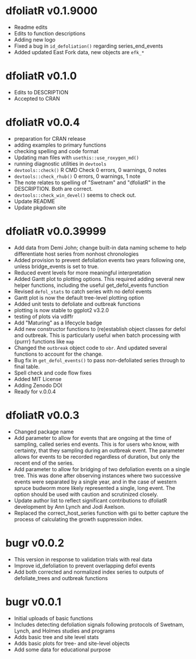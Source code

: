# dfoliatR v0.1.9000

* Readme edits
* Edits to function descriptions
* Adding new logo
* Fixed a bug in `id_defoliation()` regarding series_end_events
* Added updated East Fork data, new objects are `efk_*`

# dfoliatR v0.1.0

* Edits to DESCRIPTION
* Accepted to CRAN


# dfoliatR v0.0.4
* preparation for CRAN release
* adding examples to primary functions
* checking spelling and code format
* Updating man files with `usethis::use_roxygen_md()`
* running diagnostic utilities in `devtools`
* `devtools::check()` R CMD Check 0 errors, 0 warnings, 0 notes
* `devtools::check_rhub()` 0 errors, 0 warnings, 1 note 
* The note relates to spelling of "Swetnam" and "dfoliatR" in the DESCRIPTION. Both are correct.
* `devtools::check_win_devel()` seems to check out.
* Update README
* Update pkgdown site

# dfoliatR v0.0.39999
* Add data from Demi John; change built-in data naming scheme to help differentiate host series from nonhost chronologies
* Added provision to prevent defoliation events two years following one, unless bridge_events is set to true.
* Reduced event levels for more meaningful interpretation
* Added Gantt plot to plotting options. This required adding several new helper functions, including the useful get_defol_events function
* Revised `defol_stats` to catch series with no defol events
* Gantt plot is now the default tree-level plotting option
* Added unit tests to defoliate and outbreak functions
* plotting is now stable to ggplot2 v3.2.0
* testing of plots via vdiffr
* Add "Maturing" as a lifecycle badge
* Add new constructor functions to (re)establish object classes for defol and outbreak. This is particularly useful when batch processing with {purrr} functions like `map`
* Changed the `outbreak` object code to `obr`. And updated several functions to account for the change.
* Bug fix in `get_defol_events()` to pass non-defoliated series through to final table.
* Spell check and code flow fixes
* Added MIT License
* Adding Zenodo DOI
* Ready for v.0.0.4


# dfoliatR v0.0.3
* Changed package name
* Add parameter to allow for events that are ongoing at the time of sampling, called series end events. This is for users who know, with certainty, that they sampling during an outbreak event. The parameter allows for events to be recorded regardless of duration, but only the recent end of the series.
* Add parameter to allow for bridging of two defoliation events on a single tree. This was done after observing instances where two successive events were separated by a single year, and in the case of western spruce budworm more likely represented a single, long event. The option should be used with caution and scrutinized closely.
* Update author list to reflect significant contributions to dfoliatR development by Ann Lynch and Jodi Axelson.
* Replaced the correct_host_series function with gsi to better capture the process of calculating the growth suppression index.

# bugr v0.0.2
* This version in response to validation trials with real data
* Improve id_defoliation to prevent overlapping defol events
* Add both corrected and normalized index series to outputs of defoliate_trees and outbreak functions

# bugr v0.0.1

* Initial uploads of basic functions
* Includes detecting defoliation signals following protocols of Swetnam, Lynch, and Holmes studies and programs
* Adds basic tree and site level stats
* Adds basic plots for tree- and site-level objects
* Add some data for educational purpose

